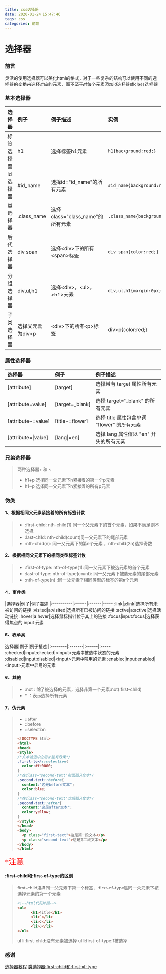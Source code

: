 ```yaml
---
title: css选择器
date: 2020-01-24 15:47:46
tags: css
categories: 前端
---
```

# 选择器
### 前言
灵活的使用选择器可以美化html的格式，对于一些复杂的结构可以使用不同的选择器的变换来选择对应的元素，而不至于对每个元素添加id选择器或class选择器
<!-- more -->
### 基本选择器
选择器 |例子|例子描述|实例
|:----------|:------|:------|:-------
标签选择器|h1|选择标签h1元素|```h1{background:red;}```|
id选择器|#id_name|选择id="id_name"的所有元素|```#id_name{background:red;}```|
类选择器|.class_name|选择class="class_name"的所有元素|```.class_name{background:red;}```
后代选择器|div span|选择&lt;div&gt;下的所有&lt;span&gt;标签|```div span{color:red;}```
分组选择器|div,ul,h1|选择&lt;div&gt;，&lt;ul&gt;，&lt;h1&gt;元素|```div,ul,h1{margin:0px;margin:0px}```
子类选择器|选择父元素为div>p|&lt;div&gt;下的所有&lt;p&gt;标签|div>p{color:red;}
### 属性选择器
选择器|例子|例子描述
|:---------|:------|:------------
[attribute]|[target]	|选择带有 target 属性所有元素
[attribute=value]|[target=_blank]|选择 target="_blank" 的所有元素
[attribute~=value]|[title~=flower]|选择 title 属性包含单词 "flower" 的所有元素
[attribute=\|value]|[lang\|=en]	|选择 lang 属性值以 "en" 开头的所有元素

### 兄弟选择器
>两种选择器+ 和 ~
>*  h1+p 选择同一父元素下h紧接着的第一个p元素
>*  h1~p 选择同一父元素下h紧接着的所有p元素
### 伪类
#### 1、根据相同父元素紧接着的所有标签计数
>* :first-child: nth-child(1) 同一个父元素下的首个元素，如果不满足则不选择
>* :last-child: nth-child(count)同一父元素下的尾部元素
>* :nth-child(n):  同一父元素下的第n个元素 ，nth-child(2n)选择奇数
#### 2、根据相同父元素下的相同类型标签计数
>* :first-of-type: nth-of-type(1) :同一父元素下被选元素的首个元素
>* :last-of-type: nth-of-type(count):  同一父元素下被选元素的尾部元素
>* :nth-of-type(n) :同一父元素下相同类型的标签的第n个元素
#### 4、事件类
|选择器|例子|例子描述
|:----------|:------|:------|-----
:link|a:link|选择所有未被访问的链接
:visited|a:visited|选择所有已被访问的链接
:active|a:active|选择活动链接
:hover|a:hover|选择鼠标指针位于其上的链接
:focus|input:focus|选择获得焦点的 input 元素
#### 5、表单类
选择器|例子|例子描述
|:--------|:-------|:------|:-----
:checked|input:checked|&lt;input&gt;元素中被选中状态的元素
:disabled|input:disabled|&lt;input&gt;元素中禁用的元素
:enabled|input:enabled|&lt;input&gt;元素中启用的元素
#### 6、其他
> * :not : 除了被选择的元素，选择非第一个元素:not(:first-child)
> * \* ：表示选择所有元素
#### 7、伪元素
>* ::after
>* ::before
>* ::selection
>```html
><!DOCTYPE html>
><html>
><head>
><style>
>/*文本被选中之后才能有效果*/
>.first-text::selection{
>	color:#ff0000;
>}
>/*在class="second-text"前面插入文本*/
>.second-text::before{
>	content:"这是before文本";
> 	color:blue;
>}
>/*在class="second-text"之后插入文本*/
>.second-text::after{
>	content:"这是after文本";
>	color:yellow;
>}
></style>
></head>
><body>
>	<p class="first-text">这是第一段文本</p>
>	<p class="second-text">这是第二段文本</p>
></body>
></html>
>```

<font face=“黑体” color="red" size="5px">*注意</font>
#### :first-child和:first-of-type的区别
> first-child选择同一父元素下第一个标签，:first-of-type是同一父元素下被选择元素的第一个元素
> ```html
> <!--html代码片段-->
> <ul>
> 		<h1>title</h1>
>		<li>1</li>
>		<li>2</li>
>		<li>3</li>
></ul>
> ```
> ul li:first-child:没有元素被选择
> ul li:first-of-type:1被选择
### 感谢
[选择器教程](https://www.w3school.com.cn/cssref/css_selectors.asp)
[类选择器:first-child和:first-of-type](https://www.cnblogs.com/2050/p/3569509.html)
